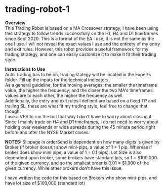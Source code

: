# trading-robot-1

<b>Overview</b>
</br>
This Trading Robot is based on a MA Crossover strategy, I have been using this strategy to follow trends successfully on the H1, H4 and D1 timeframes 
since Sept 2020. This is a format of the EA I use, it is not the same as the one I use. I will not reveal the exact values I use and the entirety of my entry and exit rules. 
However, this robot provides a useful framework for my trading strategy, and one can easily customize it to make it fit their trading style.



<b>Instructions to Use</b>
<br>
Auto Trading has to be on, trading stategy will be located in the Experts folder. Fill up the inputs for the technical indicators. 
<br>
As a general guideline, for the moving averages: the smaller the timeframe value, the higher the frequency; and the closer the two MA's timeframes values are to each other, 
the higher the frequency as well.
<br>
Additionally, the entry and exit rules I defined are based on a fixed TP  and trailing SL, these are what fit my trading style, feel free to change that though. 
<br>
I use a VPS to run the bot that way I don't have to worry about closing it. Since I mainly trade on H4 and D1 timeframes, I do not need to worry
about holding over weekends or wide spreads during the 45 minute period right before and after the NYSE Market closes.


<b>NOTES: </b> 
   Slippage in orderSend is dependent on how many digits is given by Broker (if broker doesn;t show mini-pips, a value of 1 = 1 pip. 
   Whereas if broker does show mini pips, a value of 1 = 0.1 pips).
   Lot Size is also dependent upon broker, some brokers have standard lots, so 1 = $100,000 
   of the given currency, and so the smallest order is 0.01 = $1,000 of the given currency. While other brokers don't have this issue. 
   
   I have written the code for this based on Brokers who show mini-pips, and have lot size of $100,000 (standard lot)
      
   
   
